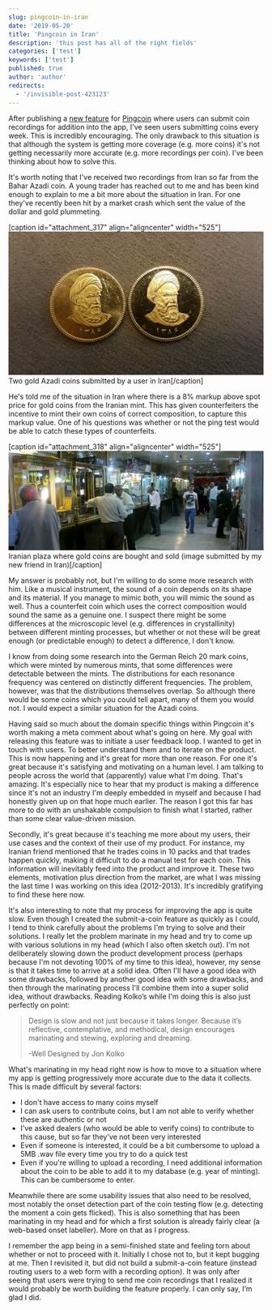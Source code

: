 ```yaml
---
slug: pingcoin-in-iran
date: '2019-05-20'
title: 'Pingcoin in Iran'
description: 'this post has all of the right fields'
categories: ['test']
keywords: ['test']
published: true
author: 'author'
redirects:
  - '/invisible-post-423123'
---
```


After publishing a [new feature](https://play.google.com/store/apps/details?id=com.pingcoin.android.pingcoin&hl=en) for [Pingcoin](https://jessems.com/current-projects/) where users can submit coin recordings for addition into the app, I've seen users submitting coins every week. This is incredibly encouraging. The only drawback to this situation is that although the system is getting more coverage (e.g. more coins) it's not getting necessarily more accurate (e.g. more recordings per coin). I've been thinking about how to solve this.

It's worth noting that I've received two recordings from Iran so far from the Bahar Azadi coin. A young trader has reached out to me and has been kind enough to explain to me a bit more about the situation in Iran. For one they've recently been hit by a market crash which sent the value of the dollar and gold plummeting.

\[caption id="attachment_317" align="aligncenter" width="525"\][![](images/2019-05-20-11.10.26-e1558343473795-1024x576.jpg)](https://jessems.com/wp-content/uploads/2019/05/2019-05-20-11.10.26-e1558343473795.jpg) Two gold Azadi coins submitted by a user in Iran\[/caption\]

He's told me of the situation in Iran where there is a 8% markup above spot price for gold coins from the Iranian mint. This has given counterfeiters the incentive to mint their own coins of correct composition, to capture this markup value. One of his questions was whether or not the ping test would be able to catch these types of counterfeits.

\[caption id="attachment_318" align="aligncenter" width="525"\][![](images/2019-05-20-11.10.13-1024x398.jpg)](https://jessems.com/wp-content/uploads/2019/05/2019-05-20-11.10.13.jpg) Iranian plaza where gold coins are bought and sold (image submitted by my new friend in Iran)\[/caption\]

My answer is probably not, but I'm willing to do some more research with him. Like a musical instrument, the sound of a coin depends on its shape and its material. If you manage to mimic both, you will mimic the sound as well. Thus a counterfeit coin which uses the correct composition would sound the same as a genuine one. I suspect there might be some differences at the microscopic level (e.g. differences in crystallinity) between different minting processes, but whether or not these will be great enough (or predictable enough) to detect a difference, I don't know.

I know from doing some research into the German Reich 20 mark coins, which were minted by numerous mints, that some differences were detectable between the mints. The distributions for each resonance frequency was centered on distinctly different frequencies. The problem, however, was that the distributions themselves overlap. So although there would be some coins which you could tell apart, many of them you would not. I would expect a similar situation for the Azadi coins.

Having said so much about the domain specific things within Pingcoin it's worth making a meta comment about what's going on here. My goal with releasing this feature was to initiate a user feedback loop. I wanted to get in touch with users. To better understand them and to iterate on the product. This is now happening and it's great for more than one reason. For one it's great because it's satisfying and motivating on a human level. I am talking to people across the world that (apparently) value what I'm doing. That's amazing. It's especially nice to hear that my product is making a difference since it's not an industry I'm deeply embedded in myself and because I had honestly given up on that hope much earlier. The reason I got this far has more to do with an unshakable compulsion to finish what I started, rather than some clear value-driven mission.

Secondly, it's great because it's teaching me more about my users, their use cases and the context of their use of my product. For instance, my Iranian friend mentioned that he trades coins in 10 packs and that trades happen quickly, making it difficult to do a manual test for each coin. This information will inevitably feed into the product and improve it. These two elements, motivation plus direction from the market, are what I was missing the last time I was working on this idea (2012-2013). It's incredibly gratifying to find these here now.

It's also interesting to note that my process for improving the app is quite slow. Even though I created the submit-a-coin feature as quickly as I could, I tend to think carefully about the problems I'm trying to solve and their solutions. I really let the problem marinate in my head and try to come up with various solutions in my head (which I also often sketch out). I'm not deliberately slowing down the product development process (perhaps because I'm not devoting 100% of my time to this idea), however, my sense is that it takes time to arrive at a solid idea. Often I'll have a good idea with some drawbacks, followed by another good idea with some drawbacks, and then through the marinating process I'll combine them into a super solid idea, without drawbacks. Reading Kolko’s while I'm doing this is also just perfectly on point:

> Design is slow and not just because it takes longer. Because it’s reflective, contemplative, and methodical, design encourages marinating and stewing, exploring and dreaming.
>
> \-Well Designed by Jon Kolko

What's marinating in my head right now is how to move to a situation where my app is getting progressively more accurate due to the data it collects. This is made difficult by several factors:

- I don't have access to many coins myself
- I can ask users to contribute coins, but I am not able to verify whether these are authentic or not
- I've asked dealers (who would be able to verify coins) to contribute to this cause, but so far they've not been very interested
- Even if someone is interested, it could be a bit cumbersome to upload a 5MB .wav file every time you try to do a quick test
- Even if you're willing to upload a recording, I need additional information about the coin to be able to add it to my database (e.g. year of minting). This can be cumbersome to enter.

Meanwhile there are some usability issues that also need to be resolved, most notably the onset detection part of the coin testing flow (e.g. detecting the moment a coin gets flicked). This is also something that has been marinating in my head and for which a first solution is already fairly clear (a web-based onset labeller). More on that as I progress.

I remember the app being in a semi-finished state and feeling torn about whether or not to proceed with it. Initially I chose not to, but it kept bugging at me. Then I revisited it, but did not build a submit-a-coin feature (instead routing users to a web form with a recording option). It was only after seeing that users were trying to send me coin recordings that I realized it would probably be worth building the feature properly. I can only say, I’m glad I did.
